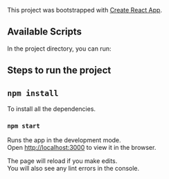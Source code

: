 This project was bootstrapped with [Create React App](https://github.com/facebook/create-react-app).

## Available Scripts

In the project directory, you can run:

## Steps to run the project

## `npm install`

To install all the dependencies.

### `npm start`

Runs the app in the development mode.<br>
Open [http://localhost:3000](http://localhost:3000) to view it in the browser.

The page will reload if you make edits.<br>
You will also see any lint errors in the console.


